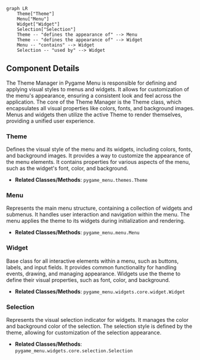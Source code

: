 ```mermaid
graph LR
    Theme["Theme"]
    Menu["Menu"]
    Widget["Widget"]
    Selection["Selection"]
    Theme -- "defines the appearance of" --> Menu
    Theme -- "defines the appearance of" --> Widget
    Menu -- "contains" --> Widget
    Selection -- "used by" --> Widget
```

## Component Details

The Theme Manager in Pygame Menu is responsible for defining and applying visual styles to menus and widgets. It allows for customization of the menu's appearance, ensuring a consistent look and feel across the application. The core of the Theme Manager is the Theme class, which encapsulates all visual properties like colors, fonts, and background images. Menus and widgets then utilize the active Theme to render themselves, providing a unified user experience.

### Theme
Defines the visual style of the menu and its widgets, including colors, fonts, and background images. It provides a way to customize the appearance of the menu elements. It contains properties for various aspects of the menu, such as the widget's font, color, and background.
- **Related Classes/Methods**: `pygame_menu.themes.Theme`

### Menu
Represents the main menu structure, containing a collection of widgets and submenus. It handles user interaction and navigation within the menu. The menu applies the theme to its widgets during initialization and rendering.
- **Related Classes/Methods**: `pygame_menu.menu.Menu`

### Widget
Base class for all interactive elements within a menu, such as buttons, labels, and input fields. It provides common functionality for handling events, drawing, and managing appearance. Widgets use the theme to define their visual properties, such as font, color, and background.
- **Related Classes/Methods**: `pygame_menu.widgets.core.widget.Widget`

### Selection
Represents the visual selection indicator for widgets. It manages the color and background color of the selection. The selection style is defined by the theme, allowing for customization of the selection appearance.
- **Related Classes/Methods**: `pygame_menu.widgets.core.selection.Selection`

